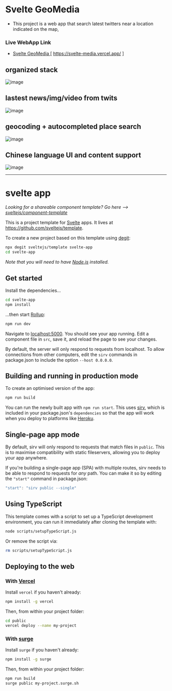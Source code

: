 # Svelte GeoMedia
- This project is a web app that search latest twitters near a location indicated on the map,

### Live WebApp Link
- [Svelte GeoMedia ](https://svelte-media.vercel.app/)   [ https://svelte-media.vercel.app/  ]

## organized stack
![image](https://user-images.githubusercontent.com/24782000/89019072-c35c2e80-d2ea-11ea-9610-f47e165eca22.png)

## lastest news/img/video from twits
![image](https://user-images.githubusercontent.com/24782000/89100764-ec9ebc80-d3c7-11ea-8310-0cd7717a25d5.png)

## geocoding + autocompleted place search
![image](https://user-images.githubusercontent.com/24782000/89100865-c3caf700-d3c8-11ea-84d7-905d4da7b5c7.png)

## Chinese language UI and content support
![image](https://user-images.githubusercontent.com/24782000/89100837-78b0e400-d3c8-11ea-8541-2fdfcd13252c.png)





---

# svelte app
*Looking for a shareable component template? Go here --> [sveltejs/component-template](https://github.com/sveltejs/component-template)*


This is a project template for [Svelte](https://svelte.dev) apps. It lives at https://github.com/sveltejs/template.

To create a new project based on this template using [degit](https://github.com/Rich-Harris/degit):

```bash
npx degit sveltejs/template svelte-app
cd svelte-app
```

*Note that you will need to have [Node.js](https://nodejs.org) installed.*


## Get started

Install the dependencies...

```bash
cd svelte-app
npm install
```

...then start [Rollup](https://rollupjs.org):

```bash
npm run dev
```

Navigate to [localhost:5000](http://localhost:5000). You should see your app running. Edit a component file in `src`, save it, and reload the page to see your changes.

By default, the server will only respond to requests from localhost. To allow connections from other computers, edit the `sirv` commands in package.json to include the option `--host 0.0.0.0`.


## Building and running in production mode

To create an optimised version of the app:

```bash
npm run build
```

You can run the newly built app with `npm run start`. This uses [sirv](https://github.com/lukeed/sirv), which is included in your package.json's `dependencies` so that the app will work when you deploy to platforms like [Heroku](https://heroku.com).


## Single-page app mode

By default, sirv will only respond to requests that match files in `public`. This is to maximise compatibility with static fileservers, allowing you to deploy your app anywhere.

If you're building a single-page app (SPA) with multiple routes, sirv needs to be able to respond to requests for *any* path. You can make it so by editing the `"start"` command in package.json:

```js
"start": "sirv public --single"
```

## Using TypeScript

This template comes with a script to set up a TypeScript development environment, you can run it immediately after cloning the template with:

```bash
node scripts/setupTypeScript.js
```

Or remove the script via:

```bash
rm scripts/setupTypeScript.js
```

## Deploying to the web

### With [Vercel](https://vercel.com)

Install `vercel` if you haven't already:

```bash
npm install -g vercel
```

Then, from within your project folder:

```bash
cd public
vercel deploy --name my-project
```

### With [surge](https://surge.sh/)

Install `surge` if you haven't already:

```bash
npm install -g surge
```

Then, from within your project folder:

```bash
npm run build
surge public my-project.surge.sh
```
